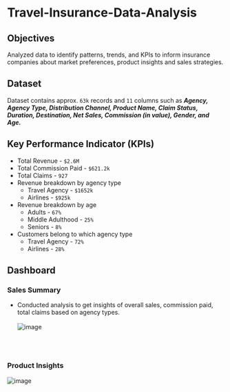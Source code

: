 # Travel-Insurance-Data-Analysis

## Objectives 
Analyzed data to identify patterns, trends, and KPIs to inform insurance companies about market preferences, product insights and sales strategies.

## Dataset
Dataset contains approx. `63k` records and `11` columns such as ***Agency, Agency Type, Distribution Channel, Product Name, Claim Status, Duration, Destination, Net Sales, Commission (in value), Gender, and Age.***

## Key Performance Indicator (KPIs)
  - Total Revenue - `$2.6M`
  - Total Commission Paid - `$621.2k`
  - Total Claims - `927`
  - Revenue breakdown by agency type
      - Travel Agency - `$1652k`
      - Airlines - `$925k`
  - Revenue breakdown by age
      - Adults - `67%`
      - Middle Adulthood - `25%`
      - Seniors - `8%`
  - Customers belong to which agency type
      - Travel Agency - `72%`
      - Airlines - `28%`

## Dashboard
### Sales Summary 
  - Conducted analysis to get insights of overall sales, commission paid, total claims based on agency types.\
    \
  ![image](https://github.com/kul-tanvi19/Travel-Insurance-Data-Analysis/assets/172184420/ffc403e9-9bff-4970-a421-5a4d07f5771f)

<br></br>
### Product Insights
![image](https://github.com/kul-tanvi19/Travel-Insurance-Data-Analysis/assets/172184420/0ce50c2c-34ba-4e97-8bc9-1e516fed340b)

